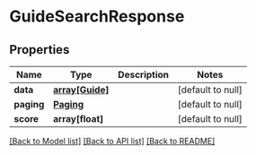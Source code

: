 # GuideSearchResponse

## Properties
Name | Type | Description | Notes
------------ | ------------- | ------------- | -------------
**data** | [**array[Guide]**](Guide.md) |  | [default to null]
**paging** | [**Paging**](Paging.md) |  | [default to null]
**score** | **array[float]** |  | [default to null]

[[Back to Model list]](../README.md#documentation-for-models) [[Back to API list]](../README.md#documentation-for-api-endpoints) [[Back to README]](../README.md)


